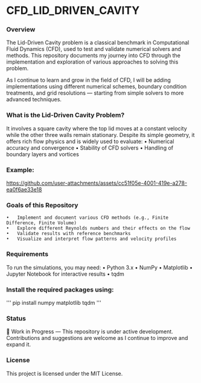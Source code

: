 # CFD_LID_DRIVEN_CAVITY

### Overview

The Lid-Driven Cavity problem is a classical benchmark in Computational Fluid Dynamics (CFD), used to test and validate numerical solvers and methods. This repository documents my journey into CFD through the implementation and exploration of various approaches to solving this problem.

As I continue to learn and grow in the field of CFD, I will be adding implementations using different numerical schemes, boundary condition treatments, and grid resolutions — starting from simple solvers to more advanced techniques.

### What is the Lid-Driven Cavity Problem?

It involves a square cavity where the top lid moves at a constant velocity while the other three walls remain stationary. Despite its simple geometry, it offers rich flow physics and is widely used to evaluate:
	•	Numerical accuracy and convergence
	•	Stability of CFD solvers
	•	Handling of boundary layers and vortices

### Example: 

https://github.com/user-attachments/assets/cc51f05e-4001-419e-a278-ea0f6ae33e18

### Goals of this Repository
	•	Implement and document various CFD methods (e.g., Finite Difference, Finite Volume)
	•	Explore different Reynolds numbers and their effects on the flow
	•	Validate results with reference benchmarks
	•	Visualize and interpret flow patterns and velocity profiles

### Requirements

To run the simulations, you may need:
	•	Python 3.x
	•	NumPy
	•	Matplotlib
	•	Jupyter Notebook for interactive results
  •	tqdm 

### Install the required packages using:
'''
pip install numpy matplotlib tqdm
'''
### Status

🚧 Work in Progress — This repository is under active development. Contributions and suggestions are welcome as I continue to improve and expand it.

### License

This project is licensed under the MIT License.
